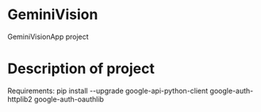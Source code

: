 # GeminiVision
GeminiVisionApp project
# Description of project
Requirements:
pip install --upgrade google-api-python-client google-auth-httplib2 google-auth-oauthlib